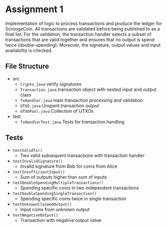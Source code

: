 # Assignment 1

Implementation of logic to process transactions and produce the ledger for ScroogeCoin. All transactions are validated before being published to as a final list. For the validation, the transaction handler selects a subset of transactions that are valid together and ensures that no output is spend twice (double-spending). Moreover, the signature, output values and input availability is checked.



## File Structure

- src
  - `Crypto.java` verify signatures
  - `Transaction.java` transaction object with nested input and output class
  - `TxHandler.java` main transaction processing and validation
  - `UTXO.java` Unspent transaction output
  - `UTXOPool.java` Collection of UTXOs
- test
  - `TxHandlerTest.java` Tests for transaction handling



## Tests

- `testValidTx()`
  - Two valid subsequent transactions with transaction handler
- `testInvalidSignature()`
  - Invalid signature from Bob for coins from Alice
- `testInsufficientInput()`
  - Sum of outputs higher than sum of inputs
- `testDoubleSpendingMultipleTransactions()`
  - Spending specific coins in two independent transactions
- `testDoubleSpendingSingleTransaction()`
  - Spending specific coins twice in single transaction
- `testUnknownClaimedOutput()`
  - Input coins from unknown output
- `testNegativeOutput()`
  - Transaction with negative output value